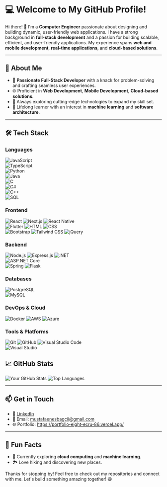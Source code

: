 # 💻 Welcome to My GitHub Profile!

Hi there! 👋 I'm a **Computer Engineer** passionate about designing and building dynamic, user-friendly web applications. I have a strong background in **full-stack development** and a passion for building scalable, efficient, and user-friendly applications. My experience spans **web and mobile development**, **real-time applications**, and **cloud-based solutions**.

---

## 🚀 About Me

- 🌟 **Passionate Full-Stack Developer** with a knack for problem-solving and crafting seamless user experiences.
- 🌐 Proficient in **Web Development**, **Mobile Development**, **Cloud-based solutions**.
- 🎯 Always exploring cutting-edge technologies to expand my skill set.
- 📖 Lifelong learner with an interest in **machine learning** and **software architecture**.

---

## 🛠️ Tech Stack

### **Languages**  
![JavaScript](https://img.shields.io/badge/-JavaScript-F7DF1E?logo=javascript&logoColor=black&style=flat-square)  
![TypeScript](https://img.shields.io/badge/-TypeScript-3178C6?logo=typescript&logoColor=white&style=flat-square)  
![Python](https://img.shields.io/badge/-Python-3776AB?logo=python&logoColor=white&style=flat-square)  
![Java](https://img.shields.io/badge/-Java-007396?logo=java&logoColor=white&style=flat-square)  
![C](https://img.shields.io/badge/-C-A8B9CC?logo=c&logoColor=black&style=flat-square)  
![C#](https://img.shields.io/badge/-C%23-239120?logo=c-sharp&logoColor=white&style=flat-square)  
![C++](https://img.shields.io/badge/-C++-00599C?logo=c%2B%2B&logoColor=white&style=flat-square)  
![SQL](https://img.shields.io/badge/-SQL-4479A1?logo=postgresql&logoColor=white&style=flat-square)  

### **Frontend**  
![React](https://img.shields.io/badge/-React-61DAFB?logo=react&logoColor=black&style=flat-square) 
![Next.js](https://img.shields.io/badge/-Next.js-000000?logo=next.js&logoColor=white&style=flat-square) 
![React Native](https://img.shields.io/badge/-React%20Native-61DAFB?logo=react&logoColor=black&style=flat-square)  
![Flutter](https://img.shields.io/badge/-Flutter-02569B?logo=flutter&logoColor=white&style=flat-square) 
![HTML](https://img.shields.io/badge/-HTML-E34F26?logo=html5&logoColor=white&style=flat-square) 
![CSS](https://img.shields.io/badge/-CSS-1572B6?logo=css3&logoColor=white&style=flat-square)  
![Bootstrap](https://img.shields.io/badge/-Bootstrap-7952B3?logo=bootstrap&logoColor=white&style=flat-square) 
![Tailwind CSS](https://img.shields.io/badge/-Tailwind%20CSS-06B6D4?logo=tailwind-css&logoColor=white&style=flat-square) 
![jQuery](https://img.shields.io/badge/-jQuery-0769AD?logo=jquery&logoColor=white&style=flat-square)  

### **Backend**  
![Node.js](https://img.shields.io/badge/-Node.js-339933?logo=node.js&logoColor=white&style=flat-square) 
![Express.js](https://img.shields.io/badge/-Express.js-000000?logo=express&logoColor=white&style=flat-square) 
![.NET](https://img.shields.io/badge/-.NET-512BD4?logo=dotnet&logoColor=white&style=flat-square)  
![ASP.NET Core](https://img.shields.io/badge/-ASP.NET%20Core-512BD4?logo=dotnet&logoColor=white&style=flat-square)  
![Spring](https://img.shields.io/badge/-Spring-6DB33F?logo=spring&logoColor=white&style=flat-square) 
![Flask](https://img.shields.io/badge/-Flask-000000?logo=flask&logoColor=white&style=flat-square)  

### **Databases**  
![PostgreSQL](https://img.shields.io/badge/-PostgreSQL-4169E1?logo=postgresql&logoColor=white&style=flat-square)  
![MySQL](https://img.shields.io/badge/-MySQL-4479A1?logo=mysql&logoColor=white&style=flat-square)  

### **DevOps & Cloud**  
![Docker](https://img.shields.io/badge/-Docker-2496ED?logo=docker&logoColor=white&style=flat-square) 
![AWS](https://img.shields.io/badge/-AWS-FF9900?logo=amazon-aws&logoColor=white&style=flat-square) 
![Azure](https://img.shields.io/badge/-Azure-0078D4?logo=microsoft-azure&logoColor=white&style=flat-square)  

### **Tools & Platforms**  
![Git](https://img.shields.io/badge/-Git-F05032?logo=git&logoColor=white&style=flat-square) 
![GitHub](https://img.shields.io/badge/-GitHub-181717?logo=github&logoColor=white&style=flat-square) 
![Visual Studio Code](https://img.shields.io/badge/-VS%20Code-007ACC?logo=visual-studio-code&logoColor=white&style=flat-square)  
![Visual Studio](https://img.shields.io/badge/-Visual%20Studio-5C2D91?logo=visual-studio&logoColor=white&style=flat-square)  

## 📈 GitHub Stats

![Your GitHub Stats](https://github-readme-stats.vercel.app/api?username=Mustafa-Bagci&show_icons=true&theme=radical)
![Top Languages](https://github-readme-stats.vercel.app/api/top-langs/?username=Mustafa-Bagci&layout=compact&theme=radical)

---

## 📫 Get in Touch

- 💼 [LinkedIn](https://www.linkedin.com/in/mustafa-enes-bagci/)  
- 📧 Email: [mustafaenesbagcii@gmail.com](mailto:mustafaenesbagcii@gmail.com)  
- 🌐 Portfolio: https://portfolio-eight-ecru-86.vercel.app/

---

## 🌟 Fun Facts

- 🧠 Currently exploring **cloud computing** and **machine learning**.
- 🏞️ Love hiking and discovering new places.

Thanks for stopping by! Feel free to check out my repositories and connect with me. Let's build something amazing together! 😄

